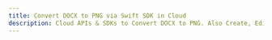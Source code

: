 ---title: Convert DOCX to PNG via Swift SDK in Clouddescription: Cloud APIs & SDKs to Convert DOCX to PNG. Also Create, Edit & Render Microsoft Word & OpenOffice documents in the Cloud.---